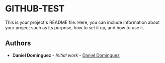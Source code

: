 # GITHUB-TEST

This is your project's README file. Here, you can include information about your project such as its purpose, how to set it up, and how to use it. 

## Authors

* **Daniel Dominguez** - *Initial work* - [Daniel Dominguez](link)